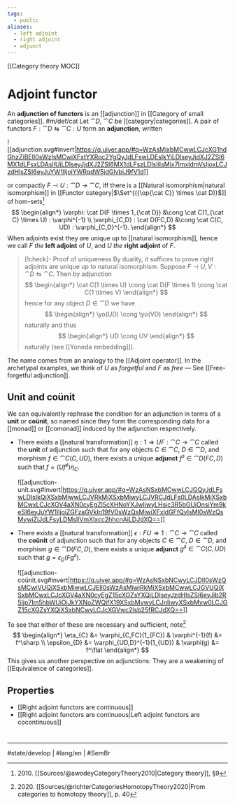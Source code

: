 ```yaml
---
tags:
  - public
aliases:
  - left adjoint
  - right adjoint
  - adjunct
---
```

[[Category theory MOC]]
# Adjoint functor

An **adjunction of functors** is an [[adjunction]] in [[Category of small categories]]. #m/def/cat
Let $\cat D$, $\cat C$ be [[category|categories]].
A pair of functors $F : \cat D \leftrightarrows \cat C : U$ form an **adjunction**, written

![[adjunction.svg#invert|https://q.uiver.app/#q=WzAsMixbMCwwLCJcXG1hdGhzZiBEIl0sWzIsMCwiXFxtYXRoc2YgQyJdLFswLDEsIkYiLDIseyJjdXJ2ZSI6MX1dLFsxLDAsIlUiLDIseyJjdXJ2ZSI6MX1dLFszLDIsIiIsMix7ImxldmVsIjoxLCJzdHlsZSI6eyJuYW1lIjoiYWRqdW5jdGlvbiJ9fV1d]]

or compactly $F \dashv U : \cat D \to \cat C$,
iff there is a [[Natural isomorphism|natural isomorphism]] in [[Functor category|$\Set^{({\op{\cat C}} \times \cat D)}$]] of hom-sets[^2010]
$$
\begin{align*}
\varphi: \cat D(F \times 1_{\cat D}) &\cong \cat C(1_{\cat C} \times U) : \varphi^{-1} \\
\varphi_{C,D} : \cat D(FC,D) &\cong \cat C(C, UD) : \varphi_{C,D}^{-1}.
\end{align*}
$$
When adjoints exist they are unique up to [[natural isomorphism]],
hence we call $F$ _the_ **left adjoint** of $U$,
and $U$ _the_ **right adjoint** of $F$.

> [!check]- Proof of uniqueness
> By duality, it suffices to prove right adjoints are unique up to natural isomorphism.
> Suppose $F \dashv U,V : \cat D \leftrightarrows \cat C$.
> Then by adjunction
> $$
> \begin{align*}
> \cat C(1 \times U) \cong \cat D(F \times 1) \cong \cat C(1 \times V)
> \end{align*}
> $$
> hence for any object $D \in \cat D$ we have
> $$
> \begin{align*}
> \yo(UD) \cong \yo(VD)
> \end{align*}
> $$
> naturally and thus
> $$
> \begin{align*}
> UD \cong UV
> \end{align*}
> $$
> naturally (see [[Yoneda embedding]]). <span class="QED"/>


The name comes from an analogy to the [[Adjoint operator]].
In the archetypal examples, we think of $U$ as _forgetful_ and $F$ as _free_ —
See [[Free-forgetful adjunction]].

  [^2010]: 2010\. [[Sources/@awodeyCategoryTheory2010|Category theory]], §9

## Unit and coünit

We can equivalently rephrase the condition for an adjunction in terms of a **unit** or **coünit**, so named since they form the corresponding data for a [[monad]] or [[comonad]] induced by the adjunction respectively.

- There exists a [[natural transformation]] $\eta: 1\Rightarrow UF : \cat C \to \cat C$ called the **unit** of adjunction
    such that for any objects $C \in \cat C$, $D \in \cat D$, and morphism $f \in \cat C(C,UD)$, 
    there exists a unique **adjunct** $f^\sharp \in \cat D(FC,D)$ such that $f = (U f^\sharp) \eta_{C}$.
    
    ![[adjunction-unit.svg#invert|https://q.uiver.app/#q=WzAsNSxbMCwwLCJGQyJdLFswLDIsIkQiXSxbMiwwLCJVRkMiXSxbMiwyLCJVRCJdLFs0LDAsIkMiXSxbMCwxLCJcXGV4aXN0cyEgZl5cXHNoYXJwIiwyLHsic3R5bGUiOnsiYm9keSI6eyJuYW1lIjoiZGFzaGVkIn19fV0sWzQsMiwiXFxldGFfQyIsMl0sWzQsMywiZiJdLFsyLDMsIlVmXlxcc2hhcnAiLDJdXQ==]]<br/>

- There exists a [[natural transformation]] $\epsilon : FU \Rightarrow 1 : \cat C \to \cat C$ called the **coünit** of adjunction
    such that for any objects $C \in \cat C$, $D \in \cat D$, and morphism $g \in \cat D(FC, D)$,
    there exists a unique **adjunct** $g^\sharp \in \cat C(C,UD)$ 
    such that $g = \epsilon_{D}(F g^\sharp)$.
    
    ![[adjunction-coünit.svg#invert|https://q.uiver.app/#q=WzAsNSxbNCwyLCJDIl0sWzQsMCwiVUQiXSxbMiwwLCJEIl0sWzAsMiwiRkMiXSxbMCwwLCJGVUQiXSxbMCwxLCJcXGV4aXN0cyEgZ15cXGZsYXQiLDIseyJzdHlsZSI6eyJib2R5Ijp7Im5hbWUiOiJkYXNoZWQifX19XSxbMywyLCJnIiwyXSxbMyw0LCJGZ15cXGZsYXQiXSxbNCwyLCJcXGVwc2lsb25fRCJdXQ==]]<br/>

To see that either of these are necessary and sufficient, note[^2020]
$$
\begin{align*}
\eta_{C} &= \varphi_{C,FC}(1_{FC}) & \varphi^{-1}(f) &= f^\sharp \\
\epsilon_{D} &= \varphi_{UD,D}^{-1}(1_{UD}) & \varphi(g) &= f^\flat
\end{align*}
$$
This gives us another perspective on adjunctions:
They are a weakening of [[Equivalence of categories]].

  [^2020]: 2020\. [[Sources/@richterCategoriesHomotopyTheory2020|From categories to homotopy theory]], p. 40

## Properties

- [[Right adjoint functors are continuous]]
- [[Right adjoint functors are continuous|Left adjoint functors are cocontinuous]]

#
---
#state/develop  | #lang/en | #SemBr
